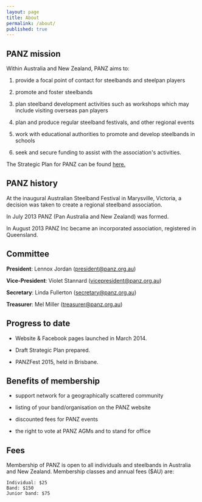 ```yaml
---
layout: page
title: About
permalink: /about/
published: true
---
```


## PANZ mission

Within Australia and New Zealand, PANZ aims to:

1.	provide a focal point of contact for steelbands and steelpan players 

1.	promote and foster steelbands 

1.	plan steelband development activities such as workshops which may include visiting overseas pan players

1.	plan and produce regular steelband festivals, and other regional events

1.	work with educational authorities to promote and develop steelbands in schools

1.	seek and secure funding to assist with the association's activities.

The Strategic Plan for PANZ can be found [here.](/files/panz-strategic-plan-2016.pdf)

## PANZ history

At the inaugural Australian Steelband Festival in Marysville, Victoria, a decision was taken to create a regional steelband association. 

In July 2013 PANZ (Pan Australia and New Zealand) was formed. 

In August 2013 PANZ Inc became an incorporated association, registered in Queensland.

## Committee

__President__: Lennox Jordan (president@panz.org.au)

__Vice-President__: Violet Stannard (vicepresident@panz.org.au)

__Secretary__: Linda Fullerton (secretary@panz.org.au)

__Treasurer__: Mel Miller (treasurer@panz.org.au)


## Progress to date

- Website & Facebook pages launched in March 2014.

- Draft Strategic Plan prepared. 

- PANZFest 2015, held in Brisbane.

## Benefits of membership

- support network for a geographically scattered community

- listing of your band/organisation on the PANZ website 

- discounted fees for PANZ events

- the right to vote at PANZ AGMs and to stand for office

## Fees

Membership of PANZ is open to all individuals and steelbands in Australia and New Zealand. Membership classes and annual fees ($AU) are:

    Individual: $25
    Band: $150
    Junior band: $75
